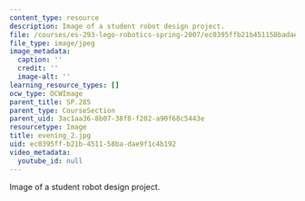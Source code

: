 ```yaml
---
content_type: resource
description: Image of a student robot design project.
file: /courses/es-293-lego-robotics-spring-2007/ec0395ffb21b451158badae9f1c4b192_evening_2.jpg
file_type: image/jpeg
image_metadata:
  caption: ''
  credit: ''
  image-alt: ''
learning_resource_types: []
ocw_type: OCWImage
parent_title: SP.285
parent_type: CourseSection
parent_uid: 3ac1aa36-8b07-38f8-f202-a90f68c5443e
resourcetype: Image
title: evening_2.jpg
uid: ec0395ff-b21b-4511-58ba-dae9f1c4b192
video_metadata:
  youtube_id: null
---
```

Image of a student robot design project.

